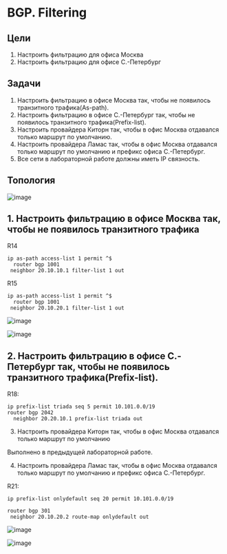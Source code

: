 # BGP. Filtering
## Цели  
1. Настроить фильтрацию для офиса Москва
2. Настроить фильтрацию для офисе С.-Петербург   
## Задачи
1. Настроить фильтрацию в офисе Москва так, чтобы не появилось транзитного трафика(As-path).  
2. Настроить фильтрацию в офисе С.-Петербург так, чтобы не появилось транзитного трафика(Prefix-list).  
3. Настроить провайдера Киторн так, чтобы в офис Москва отдавался только маршрут по умолчанию.  
4. Настроить провайдера Ламас так, чтобы в офис Москва отдавался только маршрут по умолчанию и префикс офиса С.-Петербург.  
5. Все сети в лабораторной работе должны иметь IP связность.

## Топология  

![image](https://github.com/a-trubin/OTUS-Network-engineer/assets/130133180/33477179-09af-4f81-9d19-45071f8a67da)

## 1. Настроить фильтрацию в офисе Москва так, чтобы не появилось транзитного трафика

R14
```
ip as-path access-list 1 permit ^$
  router bgp 1001
 neighbor 20.10.10.1 filter-list 1 out
```

R15
```
ip as-path access-list 1 permit ^$
  router bgp 1001
 neighbor 20.10.20.1 filter-list 1 out
```
![image](https://github.com/a-trubin/OTUS-Network-engineer/assets/130133180/34634d1d-99f4-473d-8c0e-9470177cb2c9)

![image](https://github.com/a-trubin/OTUS-Network-engineer/assets/130133180/524853d7-467d-42ff-9cc2-c4b0eb569222)

## 2. Настроить фильтрацию в офисе С.-Петербург так, чтобы не появилось транзитного трафика(Prefix-list).

R18:
```
ip prefix-list triada seq 5 permit 10.101.0.0/19
router bgp 2042
  neighbor 20.20.10.1 prefix-list triada out
```
3. Настроить провайдера Киторн так, чтобы в офис Москва отдавался только маршрут по умолчанию

Выполнено в предыдущей лабораторной работе.

4. Настроить провайдера Ламас так, чтобы в офис Москва отдавался только маршрут по умолчанию и префикс офиса С.-Петербург.

R21:
```
ip prefix-list onlydefault seq 20 permit 10.101.0.0/19

router bgp 301
 neighbor 20.10.20.2 route-map onlydefault out
```
![image](https://github.com/a-trubin/OTUS-Network-engineer/assets/130133180/b46e0a6c-62d5-428e-9cd8-0e98743ab7ec)

![image](https://github.com/a-trubin/OTUS-Network-engineer/assets/130133180/768ca52b-b9f9-4e28-8191-e9244d357a49)
